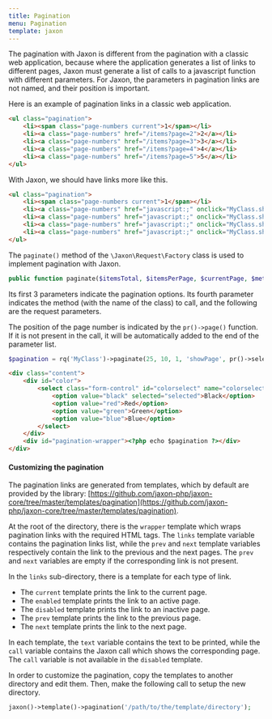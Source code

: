 ```yaml
---
title: Pagination
menu: Pagination
template: jaxon
---
```


The pagination with Jaxon is different from the pagination with a classic web application, because where the application generates a list of links to different pages, Jaxon must generate a list of calls to a javascript function with different parameters.
For Jaxon, the parameters in pagination links are not named, and their position is important.

Here is an example of pagination links in a classic web application.
```html
<ul class="pagination">
    <li><span class="page-numbers current">1</span></li>
    <li><a class="page-numbers" href="/items?page=2">2</a></li>
    <li><a class="page-numbers" href="/items?page=3">3</a></li>
    <li><a class="page-numbers" href="/items?page=4">4</a></li>
    <li><a class="page-numbers" href="/items?page=5">5</a></li>
</ul>
```

With Jaxon, we should have links more like this.
```html
<ul class="pagination">
    <li><span class="page-numbers current">1</span></li>
    <li><a class="page-numbers" href="javascript:;" onclick="MyClass.showPage(2)">2</a></li>
    <li><a class="page-numbers" href="javascript:;" onclick="MyClass.showPage(3)">3</a></li>
    <li><a class="page-numbers" href="javascript:;" onclick="MyClass.showPage(4)">4</a></li>
    <li><a class="page-numbers" href="javascript:;" onclick="MyClass.showPage(5)">5</a></li>
</ul>
```

The `paginate()` method of the `\Jaxon\Request\Factory` class is used to implement pagination with Jaxon.
```php
public function paginate($itemsTotal, $itemsPerPage, $currentPage, $method, ...)
```

Its first 3 parameters indicate the pagination options.
Its fourth parameter indicates the method (with the name of the class) to call, and the following are the request parameters.

The position of the page number is indicated by the `pr()->page()` function. If it is not present in the call, it will be automatically added to the end of the parameter list.

```php
$pagination = rq('MyClass')->paginate(25, 10, 1, 'showPage', pr()->select('colorselect'), pr()->page());
```

```html
<div class="content">
    <div id="color">
        <select class="form-control" id="colorselect" name="colorselect">
            <option value="black" selected="selected">Black</option>
            <option value="red">Red</option>
            <option value="green">Green</option>
            <option value="blue">Blue</option>
        </select>
    </div>
    <div id="pagination-wrapper"><?php echo $pagination ?></div>
</div>
```

#### Customizing the pagination

The pagination links are generated from templates, which by default are provided by the library: [https://github.com/jaxon-php/jaxon-core/tree/master/templates/pagination](https://github.com/jaxon-php/jaxon-core/tree/master/templates/pagination).

At the root of the directory, there is the `wrapper` template which wraps pagination links with the required HTML tags.
The `links` template variable contains the pagination links list, while the `prev` and `next` template variables respectively contain the link to the previous and the next pages.
The `prev` and `next` variables are empty if the corresponding link is not present.

In the `links` sub-directory, there is a template for each type of link.

- The `current` template prints the link to the current page.
- The `enabled` template prints the link to an active page.
- The `disabled` template prints the link to an inactive page.
- The `prev` template prints the link to the previous page.
- The `next` template prints the link to the next page.

In each template, the `text` variable contains the text to be printed, while the `call` variable contains the Jaxon call which shows the corresponding page.
The `call` variable is not available in the `disabled` template.

In order to customize the pagination, copy the templates to another directory and edit them.
Then, make the following call to setup the new directory.

```php
jaxon()->template()->pagination('/path/to/the/template/directory');
```
